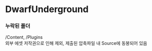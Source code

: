 # DwarfUnderground

### 누락된 폴더
/Content, /Plugins
<br/>
외부 에셋 저작권으로 인해 제외, 제출된 압축파일 내 Source에 동봉되어 있음
